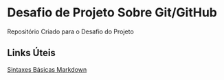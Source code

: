 # Desafio de Projeto Sobre Git/GitHub
Repositório Criado para o Desafio do Projeto
## Links Úteis
[Sintaxes Básicas Markdown](https://www.markdownguide.org/basic-syntax/)
